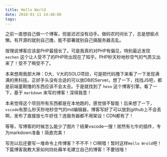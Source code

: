 ```yaml
---
title: Hello World
date: 2018-01-11 14:48:08
tags: 
---
```


之前一直想自己做一个博客，但是迟迟没有动手。做码农时间长了，总是想偷点懒。有开源的就别自己撸，能不部署就别自己搞服务器去乱。
<!-- more -->
按理说博客应该是PHP最擅长了。可是我真的对PHP有偏见，特别最近发现 `eechen` 这个让人受不了的PHP吹出现在了知乎。PHP秒天秒地秒空气的气质又出来了！受不了啊受不了。

本来想用我部大神：D大、V大的SOLO项目，可是把代码撸下来看了一下发现满满的黑科技。正好手头没有合适的可以放DB的Server。想了一下，找找JS吧，都是前端童鞋撸的东西应该不会太丑。于是就找到了 `hexo` 这个博客引擎。看了一下，基于 `markdown` 来写的博客！深得我意！

本来觉得这个项目所有东西都是在本地跑的，感觉很不智能！后来想了一下，`vscode`有那么秒天秒地秒空气的md编辑器，博客写好了可以放到github上不会丢啊，发布了直接放七牛好伐？连服务器都不用架设！CDN都有了！

等等，写博客的时候怎么能少了图片？结果vscode一搜！居然有七牛的插件，专为markdown准备！简直完美！

写完以后还要写一堆命令上传博客？不不不！CI啊喂！暂时这样`Hello Wrold`吧！下篇博客我教大家如何四处薅羊毛建立自己的博客！不要钱哦！